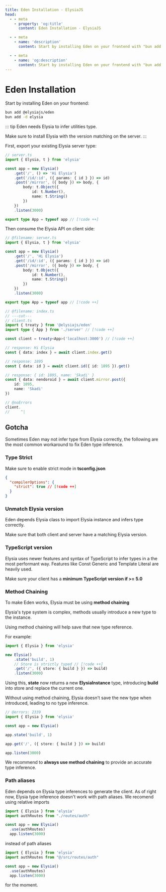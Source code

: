 ```yaml
---
title: Eden Installation - ElysiaJS
head:
  - - meta
    - property: 'og:title'
      content: Eden Installation - ElysiaJS

  - - meta
    - name: 'description'
      content: Start by installing Eden on your frontend with "bun add elysia @elysiajs/eden", then expose your Elysia server type and then start using Eden Treaty or Eden Fetch.

  - - meta
    - name: 'og:description'
      content: Start by installing Eden on your frontend with "bun add elysia @elysiajs/eden", then expose your Elysia server type and then start using Eden Treaty or Eden Fetch.
---
```


# Eden Installation
Start by installing Eden on your frontend:
```bash
bun add @elysiajs/eden
bun add -d elysia
```

::: tip
Eden needs Elysia to infer utilities type.

Make sure to install Elysia with the version matching on the server.
:::

First, export your existing Elysia server type:
```typescript
// server.ts
import { Elysia, t } from 'elysia'

const app = new Elysia()
    .get('/', () => 'Hi Elysia')
    .get('/id/:id', ({ params: { id } }) => id)
    .post('/mirror', ({ body }) => body, {
        body: t.Object({
            id: t.Number(),
            name: t.String()
        })
    })
    .listen(3000)

export type App = typeof app // [!code ++]
```

Then consume the Elysia API on client side:
```typescript twoslash
// @filename: server.ts
import { Elysia, t } from 'elysia'

const app = new Elysia()
    .get('/', 'Hi Elysia')
    .get('/id/:id', ({ params: { id } }) => id)
    .post('/mirror', ({ body }) => body, {
        body: t.Object({
            id: t.Number(),
            name: t.String()
        })
    })
    .listen(3000)

export type App = typeof app // [!code ++]

// @filename: index.ts
// ---cut---
// client.ts
import { treaty } from '@elysiajs/eden'
import type { App } from './server' // [!code ++]

const client = treaty<App>('localhost:3000') // [!code ++]

// response: Hi Elysia
const { data: index } = await client.index.get()

// response: 1895
const { data: id } = await client.id({ id: 1895 }).get()

// response: { id: 1895, name: 'Skadi' }
const { data: nendoroid } = await client.mirror.post({
    id: 1895,
    name: 'Skadi'
})

// @noErrors
client.
//     ^|
```

## Gotcha
Sometimes Eden may not infer type from Elysia correctly, the following are the most common workaround to fix Eden type inference.

### Type Strict
Make sure to enable strict mode in **tsconfig.json**
```json
{
  "compilerOptions": {
    "strict": true // [!code ++]
  }
}
```

### Unmatch Elysia version
Eden depends Elysia class to import Elysia instance and infers type correctly.

Make sure that both client and server have a matching Elysia version.

### TypeScript version
Elysia uses newer features and syntax of TypeScript to infer types in a the most performant way. Features like Const Generic and Template Literal are heavily used.

Make sure your client has a **minimum TypeScript version if >= 5.0**

### Method Chaining
To make Eden works, Elysia must be using **method chaining**

Elysia's type system is complex, methods usually introduce a new type to the instance.

Using method chaining will help save that new type reference.

For example:
```typescript twoslash
import { Elysia } from 'elysia'

new Elysia()
    .state('build', 1)
    // Store is strictly typed // [!code ++]
    .get('/', ({ store: { build } }) => build)
    .listen(3000)
```
Using this, **state** now returns a new **ElysiaInstance** type, introducing **build** into store and replace the current one.

Without using method chaining, Elysia doesn't save the new type when introduced, leading to no type inference.
```typescript twoslash
// @errors: 2339
import { Elysia } from 'elysia'

const app = new Elysia()

app.state('build', 1)

app.get('/', ({ store: { build } }) => build)

app.listen(3000)
```

We recommend to **always use method chaining** to provide an accurate type inference.

### Path aliases

Eden depends on Elysia type inferences to generate the client. As of right now, Elysia type inference doesn't work with path aliases.
We recomend using relative imports
```typescript twoslash
import { Elysia } from 'elysia'
import authRoutes from "./routes/auth"

const app = new Elysia()
  .use(authRoutes)
  app.listen(3000)
```
instead of path aliases
```typescript twoslash
import { Elysia } from 'elysia'
import authRoutes from "@/src/routes/auth"

const app = new Elysia()
  .use(authRoutes)
  app.listen(3000)
```
for the moment.
